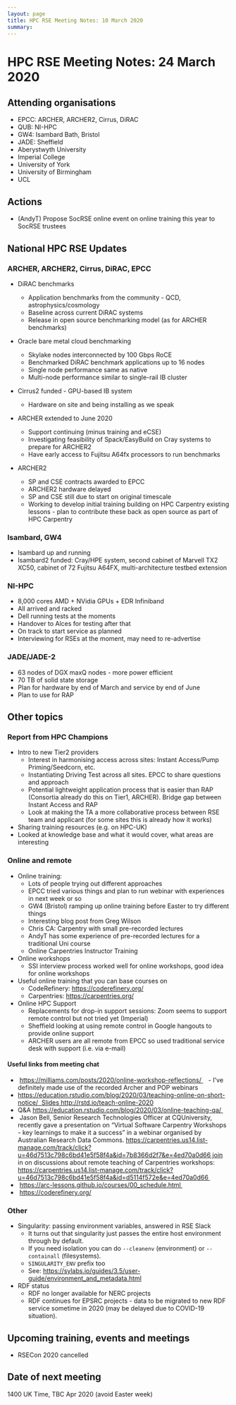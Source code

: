 ```yaml
---
layout: page
title: HPC RSE Meeting Notes: 10 March 2020
summary:
---
```


# HPC RSE Meeting Notes: 24 March 2020

## Attending organisations

   - EPCC: ARCHER, ARCHER2, Cirrus, DiRAC
   - QUB: NI-HPC
   - GW4: Isambard Bath, Bristol
   - JADE: Sheffield
   - Aberystwyth University
   - Imperial College
   - University of York
   - University of Birmingham
   - UCL 

## Actions

   - (AndyT) Propose SocRSE online event on online training this year to SocRSE trustees

## National HPC RSE Updates

### ARCHER, ARCHER2, Cirrus, DiRAC, EPCC

   - DiRAC benchmarks
     + Application benchmarks from the community - QCD, astrophysics/cosmology
     + Baseline across current DiRAC systems
     + Release in open source benchmarking model (as for ARCHER benchmarks)
   - Oracle bare metal cloud benchmarking
     + Skylake nodes interconnected by 100 Gbps RoCE
     + Benchmarked DiRAC benchmark applications up to 16 nodes
     + Single node performance same as native
     + Multi-node performance similar to single-rail IB cluster
  
  - Cirrus2 funded - GPU-based IB system
    - Hardware on site and being installing as we speak

  - ARCHER extended to June 2020
    + Support continuing (minus training and eCSE)
    + Investigating feasibility of Spack/EasyBuild on Cray systems to prepare for ARCHER2
    + Have early access to Fujitsu A64fx processors to run benchmarks

  - ARCHER2
    + SP and CSE contracts awarded to EPCC
    + ARCHER2 hardware delayed
    + SP and CSE still due to start on original timescale
    + Working to develop initial training building on HPC Carpentry existing lessons - plan to 
      contribute these back as open source as part of HPC Carpentry

### Isambard, GW4 

  - Isambard up and running
  - Isambard2 funded: Cray/HPE system, second cabinet of Marvell TX2 XC50, cabinet of 72 Fujitsu A64FX, multi-architecture testbed extension

### NI-HPC

  - 8,000 cores AMD + NVidia GPUs + EDR Infiniband
  - All arrived and racked
  - Dell running tests at the moments
  - Handover to Alces for testing after that
  - On track to start service as planned
  - Interviewing for RSEs at the moment, may need to re-advertise

### JADE/JADE-2

  - 63 nodes of DGX maxQ nodes - more power efficient 
  - 70 TB of solid state storage
  - Plan for hardware by end of March and service by end of June
  - Plan to use for RAP

## Other topics

### Report from HPC Champions

  - Intro to new Tier2 providers 
    - Interest in harmonising access across sites: Instant Access/Pump Priming/Seedcorn, etc.
    - Instantiating Driving Test across all sites. EPCC to share questions and approach
    - Potential lightweight application process that is easier than RAP (Consortia already do this on Tier1, ARCHER). Bridge gap between Instant Access and RAP
    - Look at making the TA a more collaborative process between RSE team and applicant (for some sites this is already how it works)
  - Sharing training resources (e.g. on HPC-UK)
  - Looked at knowledge base and what it would cover, what areas are interesting

### Online and remote

 - Online training:
   - Lots of people trying out different approaches
   - EPCC tried various things and plan to run webinar with experiences in next week or so
   - GW4 (Bristol) ramping up online training before Easter to try different things
   - Interesting blog post from Greg Wilson
   - Chris CA: Carpentry with small pre-recorded lectures
   - AndyT has some experience of pre-recorded lectures for a traditional Uni course 
   - Online Carpentries Instructor Training 
 - Online workshops
   - SSI interview process worked well for online workshops, good idea for online workshops
 - Useful online training that you can base courses on
   - CodeRefinery: https://coderefinery.org/
   - Carpentries: https://carpentries.org/
 - Online HPC Support
   - Replacements for drop-in support sessions: Zoom seems to support remote control but not tried yet (Imperial)
   - Sheffield looking at using remote control in Google hangouts to provide online support
   - ARCHER users are all remote from EPCC so used traditional service desk with support (i.e. via e-mail)

#### Useful links from meeting chat

   -  https://milliams.com/posts/2020/online-workshop-reflections/ 
    - I've definitely made use of the recorded Archer and POP webinars 
   - https://education.rstudio.com/blog/2020/03/teaching-online-on-short-notice/  Slides http://rstd.io/teach-online-2020
   - Q&A https://education.rstudio.com/blog/2020/03/online-teaching-qa/ 
   -  Jason Bell, Senior Research Technologies Officer at CQUniversity, recently gave a presentation on “Virtual Software Carpentry Workshops - key learnings to make it a success” in a webinar organised by Australian Research Data Commons. https://carpentries.us14.list-manage.com/track/click?u=46d7513c798c6bd41e5f58f4a&id=7b8366d2f7&e=4ed70a0d66 join in on discussions about remote teaching of Carpentries workshops: https://carpentries.us14.list-manage.com/track/click?u=46d7513c798c6bd41e5f58f4a&id=d5114f572e&e=4ed70a0d66 
   -  https://arc-lessons.github.io/courses/00_schedule.html 
   -  https://coderefinery.org/

### Other

 - Singularity: passing environment variables, answered in RSE Slack
   - It turns out that singularity just passes the entire host environment through by default.
   - If you need isolation you can do `--cleanenv` (environment) or `--containall` (filesystems).
   - `SINGULARITY_ENV` prefix too
   - See: https://sylabs.io/guides/3.5/user-guide/environment_and_metadata.html
 - RDF status
   - RDF no longer available for NERC projects
   - RDF continues for EPSRC projects - data to be migrated to new RDF service sometime in 2020 (may be delayed due to COVID-19 situation).

## Upcoming training, events and meetings

  - RSECon 2020 cancelled

## Date of next meeting

1400 UK Time, TBC Apr 2020 (avoid Easter week)

